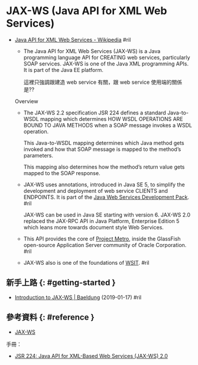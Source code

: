 # JAX-WS (Java API for XML Web Services)

  - [Java API for XML Web Services \- Wikipedia](https://en.wikipedia.org/wiki/Java_API_for_XML_Web_Services) #ril

      - The Java API for XML Web Services (JAX-WS) is a Java programming language API for CREATING web services, particularly SOAP services. JAX-WS is one of the Java XML programming APIs. It is part of the Java EE platform.

        這裡只強調跟建造 web service 有關，跟 web service 使用端的關係是??

    Overview

      - The JAX-WS 2.2 specification JSR 224 defines a standard Java-to-WSDL mapping which determines HOW WSDL OPERATIONS ARE BOUND TO JAVA METHODS when a SOAP message invokes a WSDL operation.

        This Java-to-WSDL mapping determines which Java method gets invoked and how that SOAP message is mapped to the method’s parameters.

        This mapping also determines how the method’s return value gets mapped to the SOAP response.

      - JAX-WS uses annotations, introduced in Java SE 5, to simplify the development and deployment of web service CLIENTS and ENDPOINTS. It is part of the [Java Web Services Development Pack](https://en.wikipedia.org/wiki/Java_Web_Services_Development_Pack). #ril

        JAX-WS can be used in Java SE starting with version 6. JAX-WS 2.0 replaced the JAX-RPC API in Java Platform, Enterprise Edition 5 which leans more towards document style Web Services.

      - This API provides the core of [Project Metro](https://en.wikipedia.org/wiki/Project_Metro), inside the GlassFish open-source Application Server community of Oracle Corporation. #ril

      - JAX-WS also is one of the foundations of [WSIT](https://en.wikipedia.org/wiki/Web_Services_Interoperability_Technology). #ril

## 新手上路 {: #getting-started }

  - [Introduction to JAX\-WS \| Baeldung](https://www.baeldung.com/jax-ws) (2019-01-17) #ril

## 參考資料 {: #reference }

  - [JAX-WS](https://javaee.github.io/metro-jax-ws/)

手冊：

  - [JSR 224: Java API for XML-Based Web Services (JAX-WS) 2.0](https://jcp.org/en/jsr/detail?id=224)
